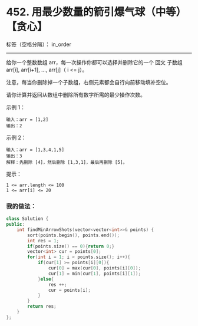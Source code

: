 ﻿# 452. 用最少数量的箭引爆气球（中等）【贪心】

标签（空格分隔）： in_order

---
给你一个整数数组 arr，每一次操作你都可以选择并删除它的一个 回文 子数组 arr[i], arr[i+1], ..., arr[j]（ i <= j）。

注意，每当你删除掉一个子数组，右侧元素都会自行向前移动填补空位。

请你计算并返回从数组中删除所有数字所需的最少操作次数。

示例 1：

    输入：arr = [1,2]
    输出：2


示例 2：

    输入：arr = [1,3,4,1,5]
    输出：3
    解释：先删除 [4]，然后删除 [1,3,1]，最后再删除 [5]。

提示：

    1 <= arr.length <= 100
    1 <= arr[i] <= 20


### 我的做法：   
```c++
class Solution {
public:
    int findMinArrowShots(vector<vector<int>>& points) {
        sort(points.begin(), points.end());
        int res = 1;
        if(points.size() == 0){return 0;}
        vector<int> cur = points[0];
        for(int i = 1; i < points.size(); i++){
            if(cur[1] >= points[i][0]){
                cur[0] = max(cur[0], points[i][0]);
                cur[1] = min(cur[1], points[i][1]);
            }else{
                res ++;
                cur = points[i];
            }
        }
        return res;
    }
};
```
